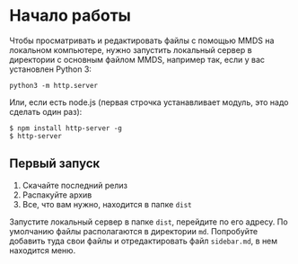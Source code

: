 
Начало работы
===========

Чтобы просматривать и редактировать файлы с помощью MMDS на локальном компьютере, нужно запустить локальный 
сервер в директории с основным файлом MMDS, например так, если у вас установлен
Python 3:

```
python3 -m http.server
```

Или, если есть node.js (первая строчка устанавливает модуль, это надо сделать один раз):

```
$ npm install http-server -g 
$ http-server
```

Первый запуск
--------------
1. Скачайте последний релиз
1. Распакуйте архив
1. Все, что вам нужно, находится в папке `dist`

Запустите локальный сервер в папке `dist`, перейдите по его адресу. По умолчанию файлы располагаются в директории `md`. Попробуйте добавить туда
свои файлы и отредактировать файл `sidebar.md`, в нем находится меню.


